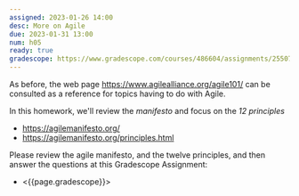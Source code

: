 ```yaml
---
assigned: 2023-01-26 14:00
desc: More on Agile
due: 2023-01-31 13:00
num: h05
ready: true
gradescope: https://www.gradescope.com/courses/486604/assignments/2550785
---
```


<div style="display:none;">https://ucsb-cs148.github.io/w23/hwk/h05/</div>

As before, the web page <https://www.agilealliance.org/agile101/> can be consulted as a reference for topics
having to do with Agile.

In this homework, we'll review the *manifesto* and focus on the *12 principles* 

* <https://agilemanifesto.org/>
* <https://agilemanifesto.org/principles.html>

Please review the agile manifesto, and the twelve principles, and then answer the questions at this Gradescope Assignment:

* <{{page.gradescope}}>
